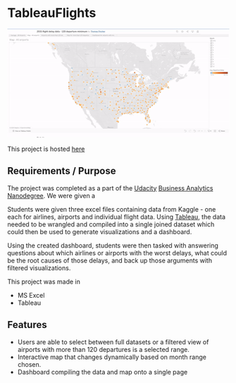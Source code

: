 # TableauFlights

![Video demonstrating Tableau interaction with flight data](./Assets/TableauFlights.gif)

This project is hosted [here](https://public.tableau.com/app/profile/thomas.pincher/viz/2015flightdelaydata-120departureminimum/Dashboardforairportswithmorethan120departures?publish=yes/)

## Requirements / Purpose

The project was completed as a part of the [Udacity](https://www.udacity.com/) [Business Analytics Nanodegree](https://www.udacity.com/course/business-analytics-nanodegree--nd098?promo=year_end&coupon=SPRING50&utm_source=gsem_brand&utm_source=gsem_brand&utm_medium=ads_r&utm_medium=ads_r&utm_campaign=19167921312_c_individuals&utm_campaign=19167921312_c_individuals&utm_term=143524474959&utm_term=143524474959&utm_keyword=udacity%20business%20analytics_e&utm_keyword=udacity%20business%20analytics_e&gad_source=1&gclid=CjwKCAjw5v2wBhBrEiwAXDDoJQXhuSwILb3BRfwLyrbmmsFboI00QJa2HlkZUJWNgzhysMXvYDGUORoC7hoQAvD_BwE). We were given a

Students were given three excel files containing data from Kaggle - one each for airlines, airports and individual flight data. Using [Tableau](https://www.tableau.com), the data needed to be wrangled and compiled into a single joined dataset which could then be used to generate visualizations and a dashboard.

Using the created dashboard, students were then tasked with answering questions about which airlines or airports with the worst delays, what could be the root causes of those delays, and back up those arguments with filtered visualizations.

This project was made in

- MS Excel
- Tableau

## Features

- Users are able to select between full datasets or a filtered view of airports with more than 120 departures is a selected range.
- Interactive map that changes dynamically based on month range chosen.
- Dashboard compiling the data and map onto a single page
